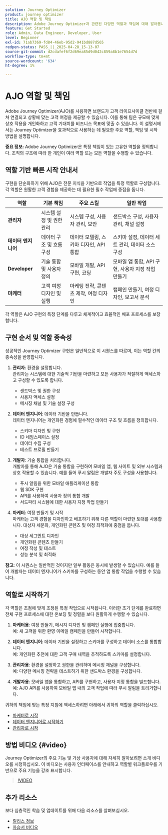 ```yaml
---
solution: Journey Optimizer
product: journey optimizer
title: AJO 역할 및 책임
description: Adobe Journey Optimizer과 관련된 다양한 역할과 책임에 대해 알아봅니다
feature: Get Started
role: Admin, Data Engineer, Developer, User
level: Beginner
exl-id: 71ab7369-fd84-46eb-95d2-941bd887d565
redpen-status: PASS_||_2025-04-28_15-13-07
source-git-commit: d2cdafef6f2d69ea85d9d042c859a8b1e7654d7d
workflow-type: tm+mt
source-wordcount: '634'
ht-degree: 1%

---
```



# AJO 역할 및 책임

Adobe Journey Optimizer(AJO)를 사용하면 브랜드가 고객 라이프사이클 전반에 걸쳐 연결되고 상황에 맞는 고객 여정을 제공할 수 있습니다. 이를 통해 팀은 규모에 맞게 상호 작용을 개인화하고 고객 기대치를 비즈니스 목표에 맞출 수 있습니다. 이 설명서에서는 Journey Optimizer을 효과적으로 사용하는 데 필요한 주요 역할, 책임 및 시작 방법을 설명합니다.

**중요 정보:** Adobe Journey Optimizer은 특정 책임이 있는 고유한 역할을 정의합니다. 조직의 구조에 따라 한 개인이 여러 역할 또는 모든 역할을 수행할 수 있습니다.

## 역할 기반 빠른 시작 안내서

구현을 단순화하기 위해 AJO은 전문 지식을 기반으로 작업을 특정 역할로 구성합니다. 각 역할은 원활한 고객 경험을 제공하는 데 필요한 필수 작업에 중점을 둡니다.

| 역할 | 기본 책임 | 주요 스킬 | 일반 작업 |
|-------------------|----------------------------------|--------------------------------|-----------------------------------------------|
| **관리자** | 시스템 설정 및 권한 관리 | 시스템 구성, 사용자 관리, 보안 | 샌드박스 구성, 사용자 관리, 채널 설정 |
| **데이터 엔지니어** | 데이터 구조 및 흐름 구성 | 데이터 모델링, 스키마 디자인, API 통합 | 스키마 설정, 데이터 세트 관리, 데이터 소스 구성 |
| **Developer** | 기술 통합 및 사용자 정의 | 모바일 개발, API 구현, 코딩 | 모바일 앱 통합, API 구현, 사용자 지정 작업 만들기 |
| **마케터** | 고객 여정 디자인 및 실행 | 마케팅 전략, 콘텐츠 제작, 여정 디자인 | 캠페인 만들기, 여정 디자인, 보고서 분석 |

각 역할은 AJO 구현의 특정 단계를 다루고 체계적이고 효율적인 배포 프로세스를 보장합니다.

## 구현 순서 및 역할 종속성

성공적인 Journey Optimizer 구현은 일반적으로 이 시퀀스를 따르며, 이는 역할 간의 종속성을 반영합니다.

1. **관리자**: 환경을 설정합니다.\
   관리자는 시스템에 대한 기술적 기반을 마련하고 모든 사용자가 적절하게 액세스하고 구성할 수 있도록 합니다.
   * 샌드박스 및 권한 구성
   * 사용자 액세스 설정
   * 메시징 채널 및 기술 설정 구성

2. **데이터 엔지니어**: 데이터 기반을 만듭니다.\
   데이터 엔지니어는 개인화된 경험에 필수적인 데이터 구조 및 흐름을 정의합니다.
   * 스키마 디자인 및 구현
   * ID 네임스페이스 설정
   * 데이터 수집 구성
   * 테스트 프로필 만들기

3. **개발자**: 기술 통합을 처리합니다.\
   개발자를 통해 AJO은 기술 통합을 구현하여 모바일 앱, 웹 사이트 및 외부 시스템과 상호 작용할 수 있습니다. 예를 들어 푸시 알림은 개발자 주도 구성을 사용합니다.
   * 푸시 알림을 위한 모바일 애플리케이션 통합
   * 웹 SDK 구현
   * API를 사용하여 사용자 정의 통합 개발
   * 서드파티 시스템에 대한 사용자 지정 작업 만들기

4. **마케터**: 여정 만들기 및 시작\
   마케터는 고객 경험을 디자인하고 배포하기 위해 다른 역할이 마련한 토대를 사용합니다. 대상자 세분화, 개인화된 콘텐츠 및 여정 최적화에 중점을 둡니다.
   * 대상 세그먼트 디자인
   * 개인화된 콘텐츠 만들기
   * 여정 작성 및 테스트
   * 성능 분석 및 최적화

**참고:** 이 시퀀스는 일반적인 것이지만 일부 활동은 동시에 발생할 수 있습니다. 예를 들어 개발자는 데이터 엔지니어가 스키마를 구성하는 동안 앱 통합 작업을 수행할 수 있습니다.

## 역할로 시작하기

각 역할은 초점에 맞게 조정된 특정 작업으로 시작됩니다. 이러한 초기 단계를 완료하면 전체 구현 프로세스에 대한 온보딩 및 정렬을 보다 원활하게 수행할 수 있습니다.

1. **마케터용**: 여정 만들기, 메시지 디자인 및 캠페인 실행에 집중합니다.\
   예: 새 고객을 위한 환영 이메일 캠페인을 만들어 시작합니다.

2. **데이터 엔지니어**: 데이터 기반을 설정하고 스키마를 구성하고 데이터 소스를 통합합니다.\
   예: 개인화된 추천에 대한 고객 구매 내역을 추적하도록 스키마를 설정합니다.

3. **관리자용**: 환경을 설정하고 권한을 관리하며 메시징 채널을 구성합니다.\
   예: 다양한 메시징 전략을 테스트하기 위한 샌드박스 환경을 구성합니다.

4. **개발자용**: 모바일 앱을 통합하고, API를 구현하고, 사용자 지정 통합을 빌드합니다.\
   예: AJO API를 사용하여 모바일 앱 내의 고객 작업에 따라 푸시 알림을 트리거합니다.

귀하의 책임에 맞는 특정 지침에 액세스하려면 아래에서 귀하의 역할을 클릭하십시오.

* [마케터로 시작](path/marketer.md)
* [데이터 엔지니어로 시작하기](path/data-engineer.md)
* [관리자로 시작](path/administrator.md)

## 방법 비디오 {#video}

Journey Optimizer의 주요 기능 및 가상 사용자에 대해 자세히 알아보려면 소개 비디오를 시청하십시오. 이 비디오는 사용자 인터페이스를 안내하고 역할별 워크플로우를 기반으로 주요 기능을 강조 표시합니다.

>[!VIDEO](https://video.tv.adobe.com/v/3430319?quality=12&captions=kor)

## 추가 리소스

보다 심층적인 학습 및 업데이트를 위해 다음 리소스를 살펴보십시오.
* [릴리스 정보](https://experienceleague.adobe.com/docs/journey-optimizer/using/rn/release-notes.html)
* [자습서 비디오](https://experienceleague.adobe.com/docs/journey-optimizer-learn/tutorials/overview.html?lang=ko)